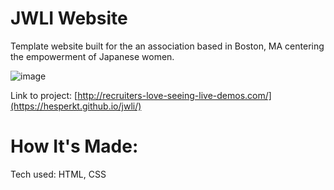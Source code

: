 # JWLI Website

Template website built for the an association based in Boston, MA centering the empowerment of Japanese women.

![image](https://github.com/user-attachments/assets/238d2a49-ae87-4d05-9625-08df212fb010)

Link to project: [http://recruiters-love-seeing-live-demos.com/](https://hesperkt.github.io/jwli/)

# How It's Made:

Tech used: HTML, CSS

